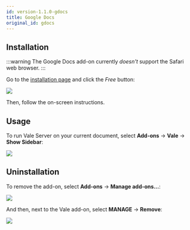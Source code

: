 ```yaml
---
id: version-1.1.0-gdocs
title: Google Docs
original_id: gdocs
---
```


## Installation

:::warning
The Google Docs add-on currently *doesn't* support the Safari web browser.
:::

Go to the [installation page](https://chrome.google.com/webstore/detail/vale/dajjahcjejjigdlhbbofcbafdgmjlnff?authuser=0) and click the *Free* button:

<img src="assets/ui/Google/free.png">

Then, follow the on-screen instructions.

## Usage

<!-- vale Base.SpellCheck = NO -->

To run Vale Server on your current document, select
**Add-ons** &rarr; **Vale** &rarr; **Show Sidebar**:

<img src="assets/ui/Google/menu.png">

## Uninstallation

To remove the add-on, select **Add-ons** &rarr; **Manage add-ons...**:

<!-- vale Base.SpellCheck = YES -->

<img src="assets/ui/Google/manage.png">

And then, next to the Vale add-on, select **MANAGE** &rarr; **Remove**:

<img src="assets/ui/Google/remove.png">
